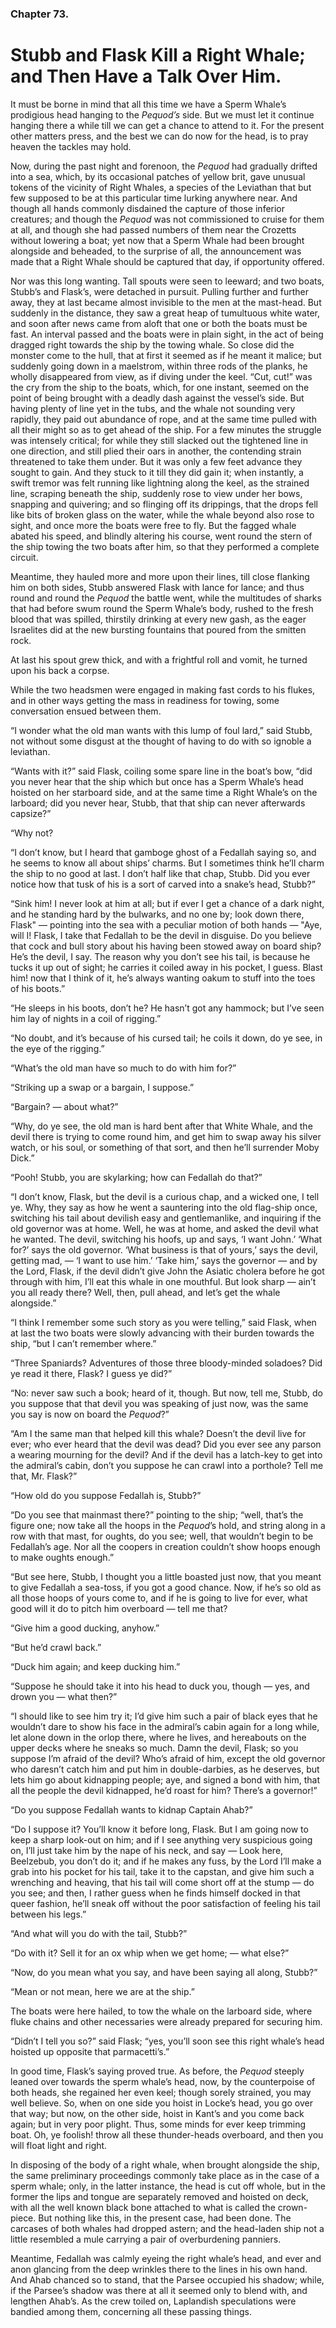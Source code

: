 ### Chapter 73. 
Stubb and Flask Kill a Right Whale; and Then Have a Talk Over Him.
==================================================================

It must be borne in mind that all this time we have a Sperm Whale’s prodigious
head hanging to the *Pequod’s* side. But we must let it continue hanging there
a while till we can get a chance to attend to it.  For the present other
matters press, and the best we can do now for the head, is to pray heaven the
tackles may hold.

Now, during the past night and forenoon, the *Pequod* had gradually drifted
into a sea, which, by its occasional patches of yellow brit, gave unusual
tokens of the vicinity of Right Whales, a species of the Leviathan that but few
supposed to be at this particular time lurking anywhere near. And though all
hands commonly disdained the capture of those inferior creatures; and though
the *Pequod* was not commissioned to cruise for them at all, and though she had
passed numbers of them near the Crozetts without lowering a boat; yet now that
a Sperm Whale had been brought alongside and beheaded, to the surprise of all,
the announcement was made that a Right Whale should be captured that day, if
opportunity offered.

Nor was this long wanting. Tall spouts were seen to leeward; and two boats,
Stubb’s and Flask’s, were detached in pursuit. Pulling further and further
away, they at last became almost invisible to the men at the mast-head. But
suddenly in the distance, they saw a great heap of tumultuous white water, and
soon after news came from aloft that one or both the boats must be fast. An
interval passed and the boats were in plain sight, in the act of being dragged
right towards the ship by the towing whale. So close did the monster come to
the hull, that at first it seemed as if he meant it malice; but suddenly going
down in a maelstrom, within three rods of the planks, he wholly disappeared
from view, as if diving under the keel. “Cut, cut!” was the cry from the ship
to the boats, which, for one instant, seemed on the point of being brought with
a deadly dash against the vessel’s side. But having plenty of line yet in the
tubs, and the whale not sounding very rapidly, they paid out abundance of rope,
and at the same time pulled with all their might so as to get ahead of the
ship. For a few minutes the struggle was intensely critical; for while they
still slacked out the tightened line in one direction, and still plied their
oars in another, the contending strain threatened to take them under. But it
was only a few feet advance they sought to gain. And they stuck to it till they
did gain it; when instantly, a swift tremor was felt running like lightning
along the keel, as the strained line, scraping beneath the ship, suddenly rose
to view under her bows, snapping and quivering; and so flinging off its
drippings, that the drops fell like bits of broken glass on the water, while
the whale beyond also rose to sight, and once more the boats were free to fly.
But the fagged whale abated his speed, and blindly altering his course, went
round the stern of the ship towing the two boats after him, so that they
performed a complete circuit.

Meantime, they hauled more and more upon their lines, till close flanking him
on both sides, Stubb answered Flask with lance for lance; and thus round and
round the *Pequod* the battle went, while the multitudes of sharks that had
before swum round the Sperm Whale’s body, rushed to the fresh blood that was
spilled, thirstily drinking at every new gash, as the eager Israelites did at
the new bursting fountains that poured from the smitten rock.

At last his spout grew thick, and with a frightful roll and vomit, he turned
upon his back a corpse.

While the two headsmen were engaged in making fast cords to his flukes, and in
other ways getting the mass in readiness for towing, some conversation ensued
between them.

“I wonder what the old man wants with this lump of foul lard,” said Stubb, not
without some disgust at the thought of having to do with so ignoble a
leviathan.

“Wants with it?” said Flask, coiling some spare line in the boat’s bow, “did
you never hear that the ship which but once has a Sperm Whale’s head hoisted on
her starboard side, and at the same time a Right Whale’s on the larboard; did
you never hear, Stubb, that that ship can never afterwards capsize?”

“Why not?

“I don’t know, but I heard that gamboge ghost of a Fedallah saying so, and he
seems to know all about ships’ charms. But I sometimes think he’ll charm the
ship to no good at last. I don’t half like that chap, Stubb. Did you ever
notice how that tusk of his is a sort of carved into a snake’s head, Stubb?”

“Sink him! I never look at him at all; but if ever I get a chance of a dark
night, and he standing hard by the bulwarks, and no one by; look down there,
Flask" — pointing into the sea with a peculiar motion of both hands — "Aye,
will I! Flask, I take that Fedallah to be the devil in disguise. Do you believe
that cock and bull story about his having been stowed away on board ship? He’s
the devil, I say. The reason why you don’t see his tail, is because he tucks it
up out of sight; he carries it coiled away in his pocket, I guess. Blast him!
now that I think of it, he’s always wanting oakum to stuff into the toes of his
boots.”

“He sleeps in his boots, don’t he? He hasn’t got any hammock; but I’ve seen him
lay of nights in a coil of rigging.”

“No doubt, and it’s because of his cursed tail; he coils it down, do ye see, in
the eye of the rigging.”

“What’s the old man have so much to do with him for?”

“Striking up a swap or a bargain, I suppose.”

“Bargain? — about what?”

“Why, do ye see, the old man is hard bent after that White Whale, and the devil
there is trying to come round him, and get him to swap away his silver watch,
or his soul, or something of that sort, and then he’ll surrender Moby Dick.”

“Pooh! Stubb, you are skylarking; how can Fedallah do that?”

“I don’t know, Flask, but the devil is a curious chap, and a wicked one, I tell
ye. Why, they say as how he went a sauntering into the old flag-ship once,
switching his tail about devilish easy and gentlemanlike, and inquiring if the
old governor was at home. Well, he was at home, and asked the devil what he
wanted. The devil, switching his hoofs, up and says, ‘I want John.’ ‘What for?’
says the old governor. ‘What business is that of yours,’ says the devil,
getting mad, — ‘I want to use him.’ ‘Take him,’ says the governor — and by the
Lord, Flask, if the devil didn’t give John the Asiatic cholera before he got
through with him, I’ll eat this whale in one mouthful. But look sharp — ain’t
you all ready there? Well, then, pull ahead, and let’s get the whale
alongside.”

“I think I remember some such story as you were telling,” said Flask, when at
last the two boats were slowly advancing with their burden towards the ship,
“but I can’t remember where.”

“Three Spaniards? Adventures of those three bloody-minded soladoes? Did ye read
it there, Flask? I guess ye did?”

“No: never saw such a book; heard of it, though. But now, tell me, Stubb, do
you suppose that that devil you was speaking of just now, was the same you say
is now on board the *Pequod*?”

“Am I the same man that helped kill this whale? Doesn’t the devil live for
ever; who ever heard that the devil was dead? Did you ever see any parson a
wearing mourning for the devil? And if the devil has a latch-key to get into
the admiral’s cabin, don’t you suppose he can crawl into a porthole? Tell me
that, Mr. Flask?”

“How old do you suppose Fedallah is, Stubb?”

“Do you see that mainmast there?” pointing to the ship; “well, that’s the
figure one; now take all the hoops in the *Pequod*’s hold, and string along in
a row with that mast, for oughts, do you see; well, that wouldn’t begin to be
Fedallah’s age. Nor all the coopers in creation couldn’t show hoops enough to
make oughts enough.”

“But see here, Stubb, I thought you a little boasted just now, that you meant
to give Fedallah a sea-toss, if you got a good chance. Now, if he’s so old as
all those hoops of yours come to, and if he is going to live for ever, what
good will it do to pitch him overboard — tell me that?

“Give him a good ducking, anyhow.”

“But he’d crawl back.”

“Duck him again; and keep ducking him.”

“Suppose he should take it into his head to duck you, though — yes, and drown
you — what then?”

“I should like to see him try it; I’d give him such a pair of black eyes that
he wouldn’t dare to show his face in the admiral’s cabin again for a long
while, let alone down in the orlop there, where he lives, and hereabouts on the
upper decks where he sneaks so much. Damn the devil, Flask; so you suppose I’m
afraid of the devil? Who’s afraid of him, except the old governor who daresn’t
catch him and put him in double-darbies, as he deserves, but lets him go about
kidnapping people; aye, and signed a bond with him, that all the people the
devil kidnapped, he’d roast for him? There’s a governor!”

“Do you suppose Fedallah wants to kidnap Captain Ahab?”

“Do I suppose it? You’ll know it before long, Flask. But I am going now to keep
a sharp look-out on him; and if I see anything very suspicious going on, I’ll
just take him by the nape of his neck, and say — Look here, Beelzebub, you
don’t do it; and if he makes any fuss, by the Lord I’ll make a grab into his
pocket for his tail, take it to the capstan, and give him such a wrenching and
heaving, that his tail will come short off at the stump — do you see; and then,
I rather guess when he finds himself docked in that queer fashion, he’ll sneak
off without the poor satisfaction of feeling his tail between his legs.”

“And what will you do with the tail, Stubb?”

“Do with it? Sell it for an ox whip when we get home; — what else?”

“Now, do you mean what you say, and have been saying all along, Stubb?”

“Mean or not mean, here we are at the ship.”

The boats were here hailed, to tow the whale on the larboard side, where fluke
chains and other necessaries were already prepared for securing him.

“Didn’t I tell you so?” said Flask; “yes, you’ll soon see this right whale’s
head hoisted up opposite that parmacetti’s.”

In good time, Flask’s saying proved true. As before, the *Pequod* steeply
leaned over towards the sperm whale’s head, now, by the counterpoise of both
heads, she regained her even keel; though sorely strained, you may well
believe. So, when on one side you hoist in Locke’s head, you go over that way;
but now, on the other side, hoist in Kant’s and you come back again; but in
very poor plight. Thus, some minds for ever keep trimming boat. Oh, ye foolish!
throw all these thunder-heads overboard, and then you will float light and
right.

In disposing of the body of a right whale, when brought alongside the ship, the
same preliminary proceedings commonly take place as in the case of a sperm
whale; only, in the latter instance, the head is cut off whole, but in the
former the lips and tongue are separately removed and hoisted on deck, with all
the well known black bone attached to what is called the crown-piece. But
nothing like this, in the present case, had been done. The carcases of both
whales had dropped astern; and the head-laden ship not a little resembled a
mule carrying a pair of overburdening panniers.

Meantime, Fedallah was calmly eyeing the right whale’s head, and ever and anon
glancing from the deep wrinkles there to the lines in his own hand. And Ahab
chanced so to stand, that the Parsee occupied his shadow; while, if the
Parsee’s shadow was there at all it seemed only to blend with, and lengthen
Ahab’s. As the crew toiled on, Laplandish speculations were bandied among them,
concerning all these passing things.



